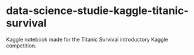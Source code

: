 # data-science-studie-kaggle-titanic-survival
 Kaggle notebook made for the Titanic Survival introductory Kaggle competition.
